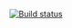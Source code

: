 [![Build status](https://ci.appveyor.com/api/projects/status/atxeinsiwhoga1ld?svg=true)](https://ci.appveyor.com/project/Zipozz/postmanecho)
